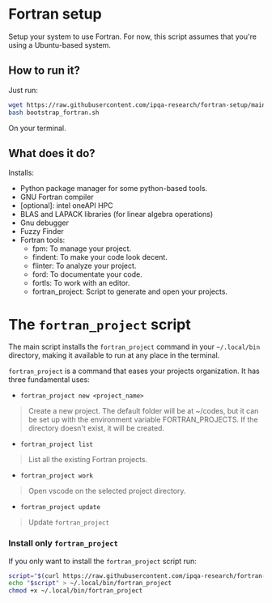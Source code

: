 # Fortran setup
Setup your system to use Fortran. For now, this script assumes that you're using
a Ubuntu-based system.

## How to run it?

Just run:

```bash
wget https://raw.githubusercontent.com/ipqa-research/fortran-setup/main/bootstrap_fortran.sh
bash bootstrap_fortran.sh
```

On your terminal.


## What does it do?

Installs:

- Python package manager for some python-based tools.
- GNU Fortran compiler
- [optional]: intel oneAPI HPC
- BLAS and LAPACK libraries (for linear algebra operations)
- Gnu debugger
- Fuzzy Finder
- Fortran tools:
    - fpm: To manage your project.
    - findent: To make your code look decent.
    - flinter: To analyze your project.
    - ford: To documentate your code.
    - fortls: To work with an editor.
    - fortran_project: Script to generate and open your projects.

# The `fortran_project` script
The main script installs the `fortran_project` command in your `~/.local/bin`
directory, making it available to run at any place in the terminal.

`fortran_project` is a command that eases your projects organization. It has
three fundamental uses:

- `fortran_project new <project_name>`
> Create a new project.
> The default folder will be at ~/codes, but it can be set up with
> the environment variable FORTRAN_PROJECTS.
> If the directory doesn't exist, it will be created.

- `fortran_project list`
> List all the existing Fortran projects.

- `fortran_project work`
> Open vscode on the selected project directory.

- `fortran_project update`
> Update `fortran_project`

### Install only `fortran_project`
If you only want to install the `fortran_project` script run:
```bash
script="$(curl https://raw.githubusercontent.com/ipqa-research/fortran-setup/main/fortran_project)"
echo "$script" > ~/.local/bin/fortran_project
chmod +x ~/.local/bin/fortran_project
```
